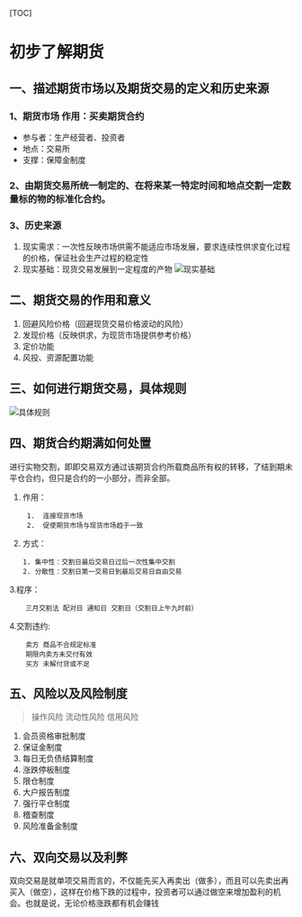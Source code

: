 [TOC]
# 初步了解期货 #

## 一、描述期货市场以及期货交易的定义和历史来源 ##
### 1、期货市场 作用：买卖期货合约  ###

- 参与者：生产经营者、投资者
- 地点：交易所
- 支撑：保障金制度

### 2、由期货交易所统一制定的、在将来某一特定时间和地点交割一定数量标的物的标准化合约。
### 3、历史来源

1. 现实需求：一次性反映市场供需不能适应市场发展，要求连续性供求变化过程的价格，保证社会生产过程的稳定性
2. 现实基础：现货交易发展到一定程度的产物
![现实基础](http://i.imgur.com/5amwTP2.jpg)
## 二、期货交易的作用和意义
1. 回避风险价格（回避现货交易价格波动的风险）
2. 发现价格（反映供求，为现货市场提供参考价格）
3. 定价功能
4. 风投、资源配置功能

## 三、如何进行期货交易，具体规则
![具体规则](http://i.imgur.com/2BODswg.jpg)
## 四、期货合约期满如何处置
进行实物交割，即即交易双方通过该期货合约所载商品所有权的转移，了结到期未平仓合约，但只是合约的一小部分，而非全部。

1. 作用：
	
		1.  连接现货市场
		2.  促使期货市场与现货市场趋于一致

2.  方式：

		1. 集中性：交割日最后交易日过后一次性集中交割
		2. 分散性：交割日第一交易日到最后交易日自由交易

3.程序：

		三月交割法 配对日 通知日 交割日（交割日上午九时前）

4.交割违约:

		卖方 商品不合规定标准
		期限内卖方未交付有效
		买方 未解付贷或不足

## 五、风险以及风险制度 
>操作风险 流动性风险 信用风险

1. 会员资格审批制度
2. 保证金制度
3. 每日无负债结算制度
4. 涨跌停板制度
5. 限仓制度
6. 大户报告制度
7. 强行平仓制度
8. 稽查制度
9. 风险准备金制度

## 六、双向交易以及利弊
双向交易是就单项交易而言的，不仅能先买入再卖出（做多），而且可以先卖出再买入（做空），这样在价格下跌的过程中，投资者可以通过做空来增加盈利的机会。也就是说，无论价格涨跌都有机会赚钱
